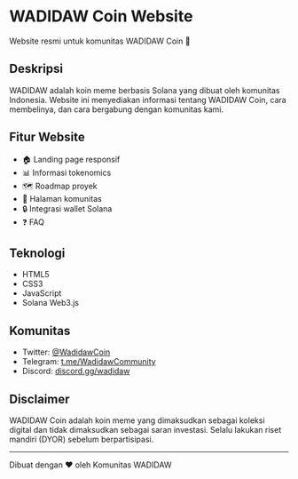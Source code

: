 # WADIDAW Coin Website

Website resmi untuk komunitas WADIDAW Coin 🚀

## Deskripsi

WADIDAW adalah koin meme berbasis Solana yang dibuat oleh komunitas Indonesia. Website ini menyediakan informasi tentang WADIDAW Coin, cara membelinya, dan cara bergabung dengan komunitas kami.

## Fitur Website

- 🏠 Landing page responsif
- 📊 Informasi tokenomics
- 🗺️ Roadmap proyek
- 👥 Halaman komunitas
- 🔒 Integrasi wallet Solana
- ❓ FAQ

## Teknologi

- HTML5
- CSS3 
- JavaScript
- Solana Web3.js

 

## Komunitas

- Twitter: [@WadidawCoin](https://twitter.com/WadidawCoin)
- Telegram: [t.me/WadidawCommunity](https://t.me/WadidawCommunity) 
- Discord: [discord.gg/wadidaw](https://discord.gg/wadidaw)

## Disclaimer

WADIDAW Coin adalah koin meme yang dimaksudkan sebagai koleksi digital dan tidak dimaksudkan sebagai saran investasi. Selalu lakukan riset mandiri (DYOR) sebelum berpartisipasi.

---
Dibuat dengan ❤️ oleh Komunitas WADIDAW
